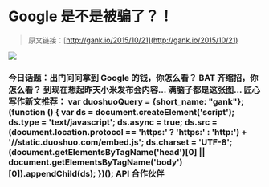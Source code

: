 # Google 是不是被骗了？！

> 原文链接：[http://gank.io/2015/10/21](http://gank.io/2015/10/21)

![](http://ww2.sinaimg.cn/large/7a8aed7bjw1ex8h4lnq3oj20hs0qoadj.jpg)

### 今日话题：出门问问拿到 Google 的钱，你怎么看？                                                                        BAT 齐缩招，你怎么看？                                                                                            到现在想起昨天小米发布会内容... 满脑子都是这张图...                                                                                    匠心写作新文推荐：                                                                                var duoshuoQuery = {short_name: "gank"};    (function () {        var ds = document.createElement('script');        ds.type = 'text/javascript';        ds.async = true;        ds.src = (document.location.protocol == 'https:' ? 'https:' : 'http:') + '//static.duoshuo.com/embed.js';        ds.charset = 'UTF-8';        (document.getElementsByTagName('head')[0]        || document.getElementsByTagName('body')[0]).appendChild(ds);    })();                                API                            合作伙伴                                    


